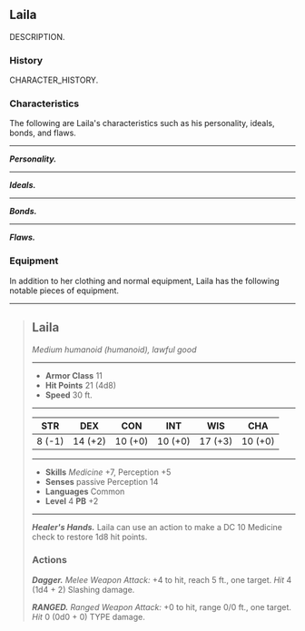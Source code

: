 ## Laila
DESCRIPTION.

### History
CHARACTER_HISTORY.

### Characteristics
The following are Laila's characteristics such as his personality, ideals, bonds, and flaws.
___
***Personality.***

___
***Ideals.***

___
***Bonds.***

___
***Flaws.***


### Equipment
In addition to her clothing and normal equipment, Laila has the following notable pieces of equipment.

___
> ## Laila
>*Medium humanoid (humanoid), lawful good*
> ___
> - **Armor Class** 11
> - **Hit Points** 21 (4d8)
> - **Speed** 30 ft.
>___
>|   STR   |   DEX   |   CON   |   INT   |   WIS   |   CHA   |
>|:-------:|:-------:|:-------:|:-------:|:-------:|:-------:|
>|  8 (-1) | 14 (+2) | 10 (+0) | 10 (+0) | 17 (+3) | 10 (+0) |
>___
> - **Skills** *Medicine* +7, Perception +5
> - **Senses** passive Perception 14
> - **Languages** Common
> - **Level** 4 **PB** +2
> ___
> ***Healer's Hands.***
> Laila can use an action to make a DC 10 Medicine check to restore 1d8 hit points.
>
>
> ### Actions
> ***Dagger.*** *Melee Weapon Attack:* +4 to hit, reach 5 ft., one target. *Hit* 4 (1d4 + 2) Slashing damage. 
>
> ***RANGED.*** *Ranged Weapon Attack:* +0 to hit, range 0/0 ft., one target. *Hit* 0 (0d0 + 0) TYPE damage. 